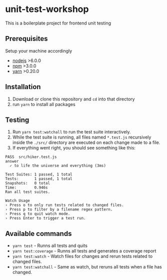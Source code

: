 # unit-test-workshop

This is a boilerplate project for frontend unit testing

## Prerequisites
Setup your machine accordingly
- [nodejs](https://nodejs.org/en/) >6.0.0
- [npm](https://nodejs.org/en/) >3.0.0
- [yarn](https://yarnpkg.com/en/) >0.20.0

## Installation
1. Download or clone this repository and `cd` into that directory
1. run `yarn` to install all packages

## Testing
1. Run `yarn test:watchall` to run the test suite interactively.
1. While the test suite is running, all files named `*.test.js` recursively inside the `./src/` directory are executed on each change made to a file.
1. If everything went right, you should see something like this:
  ```
 PASS  src/hiker.test.js
  answer
    ✓ to life the universe and everything (3ms)

Test Suites: 1 passed, 1 total
Tests:       1 passed, 1 total
Snapshots:   0 total
Time:        0.946s
Ran all test suites.

Watch Usage
 › Press o to only run tests related to changed files.
 › Press p to filter by a filename regex pattern.
 › Press q to quit watch mode.
 › Press Enter to trigger a test run.

  ```

## Available commands
- `yarn test` - Runns all tests and quits
- `yarn test:coverage` - Runns all tests and generates a coverage report
- `yarn test:watch` - Watch files for changes and rerun tests related to changed files.
- `yarn test:watchall` - Same as watch, but reruns all tests when a file has changed.
